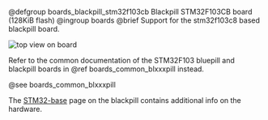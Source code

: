 @defgroup    boards_blackpill_stm32f103cb Blackpill STM32F103CB board (128KiB flash)
@ingroup     boards
@brief       Support for the stm32f103c8 based blackpill board.

![top view on board](https://stm32-base.org/assets/img/boards/STM32F103C8T6_Black_Pill-2.jpg)

Refer to the common documentation of the STM32F103 bluepill and blackpill boards
in @ref boards_common_blxxxpill instead.

@see boards_common_blxxxpill

The [STM32-base](https://stm32-base.org/boards/STM32F103C8T6-Black-Pill.html)
page on the blackpill contains additional info on the hardware.
